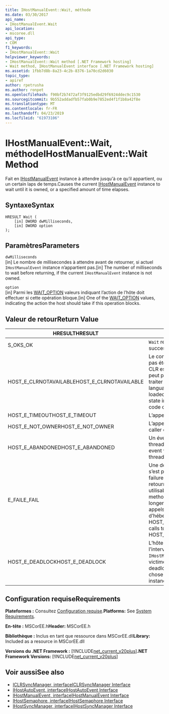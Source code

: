 ```yaml
---
title: IHostManualEvent::Wait, méthode
ms.date: 03/30/2017
api_name:
- IHostManualEvent.Wait
api_location:
- mscoree.dll
api_type:
- COM
f1_keywords:
- IHostManualEvent::Wait
helpviewer_keywords:
- IHostManualEvent::Wait method [.NET Framework hosting]
- Wait method, IHostManualEvent interface [.NET Framework hosting]
ms.assetid: 1fbb7d8b-8a23-4c2b-8376-1a70cd2d6030
topic_type:
- apiref
author: rpetrusha
ms.author: ronpet
ms.openlocfilehash: f90bf2b7472af3f9125edbd29f6924ddec9c1530
ms.sourcegitcommit: 9b552addadfb57fab0b9e7852ed4f1f1b8a42f8e
ms.translationtype: MT
ms.contentlocale: fr-FR
ms.lasthandoff: 04/23/2019
ms.locfileid: "61973106"
---
```

# <a name="ihostmanualeventwait-method"></a><span data-ttu-id="6b203-102">IHostManualEvent::Wait, méthode</span><span class="sxs-lookup"><span data-stu-id="6b203-102">IHostManualEvent::Wait Method</span></span>
<span data-ttu-id="6b203-103">Fait en [IHostManualEvent](../../../../docs/framework/unmanaged-api/hosting/ihostmanualevent-interface.md) instance à attendre jusqu'à ce qu’il appartient, ou un certain laps de temps.</span><span class="sxs-lookup"><span data-stu-id="6b203-103">Causes the current [IHostManualEvent](../../../../docs/framework/unmanaged-api/hosting/ihostmanualevent-interface.md) instance to wait until it is owned, or a specified amount of time elapses.</span></span>  
  
## <a name="syntax"></a><span data-ttu-id="6b203-104">Syntaxe</span><span class="sxs-lookup"><span data-stu-id="6b203-104">Syntax</span></span>  
  
```  
HRESULT Wait (  
    [in] DWORD dwMilliseconds,  
    [in] DWORD option  
);  
```  
  
## <a name="parameters"></a><span data-ttu-id="6b203-105">Paramètres</span><span class="sxs-lookup"><span data-stu-id="6b203-105">Parameters</span></span>  
 `dwMilliseconds`  
 <span data-ttu-id="6b203-106">[in] Le nombre de millisecondes à attendre avant de retourner, si actuel `IHostManualEvent` instance n’appartient pas.</span><span class="sxs-lookup"><span data-stu-id="6b203-106">[in] The number of milliseconds to wait before returning, if the current `IHostManualEvent` instance is not owned.</span></span>  
  
 `option`  
 <span data-ttu-id="6b203-107">[in] Parmi les [WAIT_OPTION](../../../../docs/framework/unmanaged-api/hosting/wait-option-enumeration.md) valeurs indiquant l’action de l’hôte doit effectuer si cette opération bloque.</span><span class="sxs-lookup"><span data-stu-id="6b203-107">[in] One of the [WAIT_OPTION](../../../../docs/framework/unmanaged-api/hosting/wait-option-enumeration.md) values, indicating the action the host should take if this operation blocks.</span></span>  
  
## <a name="return-value"></a><span data-ttu-id="6b203-108">Valeur de retour</span><span class="sxs-lookup"><span data-stu-id="6b203-108">Return Value</span></span>  
  
|<span data-ttu-id="6b203-109">HRESULT</span><span class="sxs-lookup"><span data-stu-id="6b203-109">HRESULT</span></span>|<span data-ttu-id="6b203-110">Description</span><span class="sxs-lookup"><span data-stu-id="6b203-110">Description</span></span>|  
|-------------|-----------------|  
|<span data-ttu-id="6b203-111">S_OK</span><span class="sxs-lookup"><span data-stu-id="6b203-111">S_OK</span></span>|<span data-ttu-id="6b203-112">`Wait` retourné avec succès.</span><span class="sxs-lookup"><span data-stu-id="6b203-112">`Wait` returned successfully.</span></span>|  
|<span data-ttu-id="6b203-113">HOST_E_CLRNOTAVAILABLE</span><span class="sxs-lookup"><span data-stu-id="6b203-113">HOST_E_CLRNOTAVAILABLE</span></span>|<span data-ttu-id="6b203-114">Le common language runtime (CLR) n’a pas été chargé dans un processus ou le CLR est dans un état dans lequel il ne peut pas exécuter le code managé ou traiter l’appel avec succès.</span><span class="sxs-lookup"><span data-stu-id="6b203-114">The common language runtime (CLR) has not been loaded into a process, or the CLR is in a state in which it cannot run managed code or process the call successfully.</span></span>|  
|<span data-ttu-id="6b203-115">HOST_E_TIMEOUT</span><span class="sxs-lookup"><span data-stu-id="6b203-115">HOST_E_TIMEOUT</span></span>|<span data-ttu-id="6b203-116">L’appel a expiré.</span><span class="sxs-lookup"><span data-stu-id="6b203-116">The call timed out.</span></span>|  
|<span data-ttu-id="6b203-117">HOST_E_NOT_OWNER</span><span class="sxs-lookup"><span data-stu-id="6b203-117">HOST_E_NOT_OWNER</span></span>|<span data-ttu-id="6b203-118">L’appelant ne possède pas le verrou.</span><span class="sxs-lookup"><span data-stu-id="6b203-118">The caller does not own the lock.</span></span>|  
|<span data-ttu-id="6b203-119">HOST_E_ABANDONED</span><span class="sxs-lookup"><span data-stu-id="6b203-119">HOST_E_ABANDONED</span></span>|<span data-ttu-id="6b203-120">Un événement a été annulé alors qu’un thread bloqué ou Fibre l’attendait.</span><span class="sxs-lookup"><span data-stu-id="6b203-120">An event was canceled while a blocked thread or fiber was waiting on it.</span></span>|  
|<span data-ttu-id="6b203-121">E_FAIL</span><span class="sxs-lookup"><span data-stu-id="6b203-121">E_FAIL</span></span>|<span data-ttu-id="6b203-122">Une défaillance catastrophique inconnue s’est produite.</span><span class="sxs-lookup"><span data-stu-id="6b203-122">An unknown catastrophic failure occurred.</span></span> <span data-ttu-id="6b203-123">Lorsqu’une méthode retourne E_FAIL, le CLR n’est plus utilisable au sein du processus.</span><span class="sxs-lookup"><span data-stu-id="6b203-123">When a method returns E_FAIL, the CLR is no longer usable within the process.</span></span> <span data-ttu-id="6b203-124">Les appels suivants aux méthodes d’hébergement retournent HOST_E_CLRNOTAVAILABLE.</span><span class="sxs-lookup"><span data-stu-id="6b203-124">Subsequent calls to hosting methods return HOST_E_CLRNOTAVAILABLE.</span></span>|  
|<span data-ttu-id="6b203-125">HOST_E_DEADLOCK</span><span class="sxs-lookup"><span data-stu-id="6b203-125">HOST_E_DEADLOCK</span></span>|<span data-ttu-id="6b203-126">L’hôte a détecté un interblocage pendant l’intervalle d’attente et a choisi actuel `IHostManualEvent` instance comme victime du blocage.</span><span class="sxs-lookup"><span data-stu-id="6b203-126">The host detected a deadlock during the wait interval, and chose the current `IHostManualEvent` instance as the deadlock victim.</span></span>|  
  
## <a name="requirements"></a><span data-ttu-id="6b203-127">Configuration requise</span><span class="sxs-lookup"><span data-stu-id="6b203-127">Requirements</span></span>  
 <span data-ttu-id="6b203-128">**Plateformes :** Consultez [Configuration requise](../../../../docs/framework/get-started/system-requirements.md).</span><span class="sxs-lookup"><span data-stu-id="6b203-128">**Platforms:** See [System Requirements](../../../../docs/framework/get-started/system-requirements.md).</span></span>  
  
 <span data-ttu-id="6b203-129">**En-tête :** MSCorEE.h</span><span class="sxs-lookup"><span data-stu-id="6b203-129">**Header:** MSCorEE.h</span></span>  
  
 <span data-ttu-id="6b203-130">**Bibliothèque :** Inclus en tant que ressource dans MSCorEE.dll</span><span class="sxs-lookup"><span data-stu-id="6b203-130">**Library:** Included as a resource in MSCorEE.dll</span></span>  
  
 <span data-ttu-id="6b203-131">**Versions du .NET Framework :** [!INCLUDE[net_current_v20plus](../../../../includes/net-current-v20plus-md.md)]</span><span class="sxs-lookup"><span data-stu-id="6b203-131">**.NET Framework Versions:** [!INCLUDE[net_current_v20plus](../../../../includes/net-current-v20plus-md.md)]</span></span>  
  
## <a name="see-also"></a><span data-ttu-id="6b203-132">Voir aussi</span><span class="sxs-lookup"><span data-stu-id="6b203-132">See also</span></span>

- [<span data-ttu-id="6b203-133">ICLRSyncManager, interface</span><span class="sxs-lookup"><span data-stu-id="6b203-133">ICLRSyncManager Interface</span></span>](../../../../docs/framework/unmanaged-api/hosting/iclrsyncmanager-interface.md)
- [<span data-ttu-id="6b203-134">IHostAutoEvent, interface</span><span class="sxs-lookup"><span data-stu-id="6b203-134">IHostAutoEvent Interface</span></span>](../../../../docs/framework/unmanaged-api/hosting/ihostautoevent-interface.md)
- [<span data-ttu-id="6b203-135">IHostManualEvent, interface</span><span class="sxs-lookup"><span data-stu-id="6b203-135">IHostManualEvent Interface</span></span>](../../../../docs/framework/unmanaged-api/hosting/ihostmanualevent-interface.md)
- [<span data-ttu-id="6b203-136">IHostSemaphore, interface</span><span class="sxs-lookup"><span data-stu-id="6b203-136">IHostSemaphore Interface</span></span>](../../../../docs/framework/unmanaged-api/hosting/ihostsemaphore-interface.md)
- [<span data-ttu-id="6b203-137">IHostSyncManager, interface</span><span class="sxs-lookup"><span data-stu-id="6b203-137">IHostSyncManager Interface</span></span>](../../../../docs/framework/unmanaged-api/hosting/ihostsyncmanager-interface.md)
